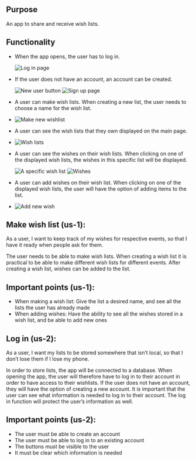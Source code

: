 ## Purpose
An app to share and receive wish lists.

## Functionality

- When the app opens, the user has to log in.
  
  ![Log in page](./READMEScreenshots/login.png)
- If the user does not have an account, an account can be created.
  
  ![New user button](./READMEScreenshots/newUserButton.png)
  ![Sign up page](./READMEScreenshots/signup.png)
- A user can make wish lists. When creating a new list, the user needs to choose a name for the wish list.
  
- ![Make new wishlist](./READMEScreenshots/createWishlist.png)
- A user can see the wish lists that they own displayed on the main page.
  
- ![Wish lists](./READMEScreenshots/wishLists.png)
- A user can see the wishes on their wish lists. When clicking on one of the displayed wish lists, the wishes in this specific list will be displayed.
  
  ![A specific wish list](./READMEScreenshots/specificWIshlist.png)
  ![Wishes](./READMEScreenshots/wishes.png)
- A user can add wishes on their wish list. When clicking on one of the displayed wish lists, the user will have the option of adding items to the list.
  
- ![Add new wish](./READMEScreenshots/newWish.png)

## Make wish list (us-1):
As a user, I want to keep track of my wishes for respective events, so that I have it ready when people ask for them.

The user needs to be able to make wish lists. When creating a wish list it is practical to be able to make different wish lists for different events. After creating a wish list, wishes can be added to the list.

## Important points (us-1):
- When making a wish list: Give the list a desired name, and see all the lists the user has already made
- When adding wishes: Have the ability to see all the wishes stored in a wish list, and be able to add new ones

## Log in (us-2):
As a user, I want my lists to be stored somewhere that isn’t local, so that I don’t lose them if I lose my phone.

In order to store lists, the app will be connected to a database. When opening the app, the user will therefore have to log in to their account in order to have access to their wishlists. If the user does not have an account, they will have the option of creating a new account. It is important that the user can see what information is needed to log in to their account. The log in function will protect the user’s information as well.

## Important points (us-2):
- The user must be able to create an account
- The user must be able to log in to an existing account
- The buttons must be visible to the user
- It must be clear which information is needed
